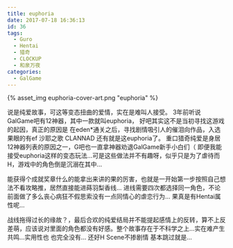 ```yaml
---
title: euphoria
date: 2017-07-18 16:36:13
id: 36
tags:
  - Guro
  - Hentai
  - 猎奇
  - CLOCKUP
  - 和泉万夜
categories:
  - GalGame
---
```

{% asset_img euphoria-cover-art.png "euphoria" %}

说是纯爱故事，可这等变态扭曲的爱情，实在是难叫人接受。
3年前听说GalGame吧有12神器，其中一款就叫euphoria，
好吧其实这不是当初寻找这游戏的起因，真正的原因是 在eden*通关之后，寻找剧情吸引人的催泪向作品，入选果眼的有ef 沙耶之歌 CLANNAD 还有就是这euphoria了。
重口猎奇纯爱是身居12神器列表的原因之一，G吧也一直拿神器劝退GalGame新手小白们（
即便我能接受euphoria这样的变态玩法…可是这些做法并不有趣呀，似乎只是为了虐待而H，游戏中的角色倒是沉溺在其中…

能获得个成就奖章什么的能拿出来讲的果的厉害，也就是一开始第一步按照自己想法不看攻略推，居然直接能进蒔羽梨香线… 进线需要四次都选择同一角色，不论前面做了多么丧心病狂不假思索没有一点同情心的虐恋行为… 果真是有Hentai属性呢…

战线拖得过长的缘故？，最后合欢的纯爱结局并不能提起感情上的反转，算不上反差萌，应该说对里面的角色都没有好感。整个故事存在于不科学之上…实在难产生共鸣…实用性也 也完全没有… 还好H Scene不掺剧情 基本跳过就是…
